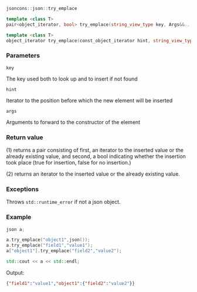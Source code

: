```c++
jsoncons::json::try_emplace

template <class T>
pair<object_iterator, bool> try_emplace(string_view_type key, Args&&... args); (1)

template <class T>
object_iterator try_emplace(const_object_iterator hint, string_view_type key, Args&&... args); (2)
```

### Parameters

    key
The key used both to look up and to insert if not found

    hint
Iterator to the position before which the new element will be inserted

    args        
Arguments to forward to the constructor of the element

### Return value

(1) returns a pair consisting of first, an iterator to the inserted value 
or the already existing value, 
and second, a bool indicating whether the insertion took place
(true for insertion, false for no insertion.)

(2) returns an iterator to the inserted value 
or the already existing value. 

### Exceptions

Throws `std::runtime_error` if not a json object.

### Example

```c++
json a;

a.try_emplace("object1",json());
a.try_emplace("field1","value1");
a["object1"].try_emplace("field2","value2");

std::cout << a << std::endl;
```
Output:

```json
{"field1":"value1","object1":{"field2":"value2"}}
```



